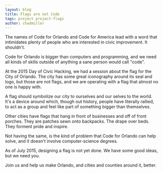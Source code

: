 ```yaml
---
layout: blog
title: Flags are not Code
tags: project project-flags
author: chadmiller
---
```


The names of Code for Orlando and Code for America lead with a word that
intimidates plenty of people who are interested in civic improvement. It
shouldn't.

Code for Orlando is bigger than computers and programming, and we need
all kinds of skills outside of anything a sane person would call "code".

At the 2015 Day of Civic Hacking, we had a session about the flag for the
City of Orlando. The city has some great iconography around its seal and
logo, but those are not flags, and we are operating with a flag that almost
no one is happy with. 

A flag should symbolize our city to ourselves and our selves to the world.
It's a device around which, though out history, people have literally 
rallied, to act as a group and feel like part of something bigger than 
themselves.

Other cities have flags that hang in front of businesses and off of front
porches. They are patches sewn onto backpacks. The drape over beds. 
They forment pride and inspire.

Not having the same, is the kind of problem that Code for Orlando can help
solve, and it doesn't involve computer-science degrees.

As of July 2015, designing a flag is not yet done. We have some good ideas, but
we need you. 

Join us and help us make Orlando, and cities and counties around it, better.
